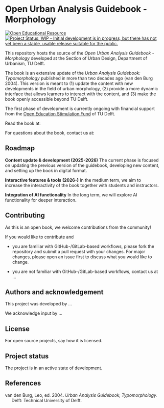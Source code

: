 

<!-- README.md is generated from README.Rmd. Please edit that file -->

# Open Urban Analysis Guidebook - Morphology

<!-- badges: start -->

[![Open Educational
Resource](https://img.shields.io/badge/OER-open-blue.png)](https://en.wikipedia.org/wiki/Open_educational_resources)
[![Project Status: WIP – Initial development is in progress, but there
has not yet been a stable, usable release suitable for the
public.](https://www.repostatus.org/badges/latest/wip.svg)](https://www.repostatus.org/#wip)
<!-- badges: end -->

This repository hosts the source of the *Open Urban Analysis Guidebook -
Morphology* developed at the Section of Urban Design, Department of
Urbanism, TU Delft.

The book is an extensive update of the *Urban Analysis Guidebook:
Typomorphology* published in more than two decades ago (van den Burg
2004). This version is meant to (1) update the content with new
developments in the field of urban morphology, (2) provide a more
dynamic interface that allows learners to interact with the content, and
(3) make the book openly accessible beyond TU Delft.

The first phase of development is currently ongoing with financial
support from the [Open Education Stimulation
Fund](https://www.tudelft.nl/en/open-science/articles-tu-delft/call-for-proposals-2025)
of TU Delft.

Read the book at:

For questions about the book, contact us at:

## Roadmap

**Content update & development (2025-2026)** The current phase is
focused on updating the previous version of the guidebook, developing
new content, and setting up the book in digital format.

**Interactive features & tools (2026-)** In the medium term, we aim to
increase the interactivity of the book together with students and
instructors.

**Integration of AI functionality** In the long term, we will explore AI
functionality for deeper interaction.

## Contributing

As this is an open book, we welcome contributions from the community!

If you would like to contribute and

- you are familiar with GitHub-/GitLab-based workflows, please fork the
  repository and submit a pull request with your changes. For major
  changes, please open an issue first to discuss what you would like to
  change.

- you are not familiar with GitHub-/GitLab-based workflows, contact us
  at …

## Authors and acknowledgement

This project was developed by …

We acknowledge input by …

## License

For open source projects, say how it is licensed.

## Project status

The project is in an active state of development.

## References

<div id="refs" class="references csl-bib-body hanging-indent"
entry-spacing="0">

<div id="ref-vandenburg2004" class="csl-entry">

van den Burg, Leo, ed. 2004. *Urban Analysis Guidebook, Typomorphology*.
Delft: Technical University of Delft.

</div>

</div>
